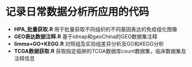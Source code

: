# 记录日常数据分析所应用的代码
- **HPA_批量获取.R** 用于批量获取不同组织的不同基因表达的免疫组化图像
- **GEO表达数据注释.R** 基于idmap和geoChina的GEO数据集注释
- **limma+GO+KEGG.R** 对照组及实验组差异分析及GO和KEGG分析
- **TCGA数据获取.R** 获取指定癌肿的TCGA数据库count数据集，临床数据集及注释信息
